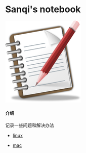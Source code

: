 # Sanqi's notebook



<img src="README.assets/writing_1507565964.png" alt="img" style="zoom: 25%;" />

#### 介绍

记录一些问题和解决办法

- [linux](/计算机/linux)

- [mac](/计算机/mac)


